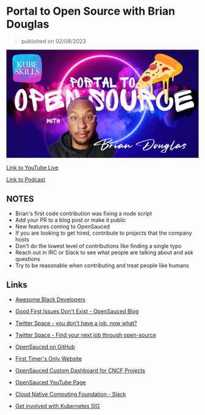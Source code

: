 # Portal to Open Source with Brian Douglas

> published on 02/08/2023

[![kereoke-meme](https://github.com/kubeskills/yt/blob/main/2023/Feb/img/Brian-Douglas-Feb-08-2023.png)](https://www.youtube.com/watch?v=lvga5mtF40A)

[Link to YouTube Live](https://www.youtube.com/watch?v=lvga5mtF40A)

[Link to Podcast](https://kubeskills.fm/2105849/12197779-studying-for-kubernetes-exams)

## NOTES

- Brian's first code contribution was fixing a node script
- Add your PR to a blog post or make it public
- New features coming to OpenSauced
- If you are looking to get hired, contribute to projects that the company hosts
- Don't do the lowest level of contributions like finding a single typo
- Reach out in IRC or Slack to see what people are talking about and ask questions
- Try to be reasonable when contributing and treat people like humans


## Links

- [Awesome Black Developers](https://github.com/bdougie/awesome-black-developers)

- [Good First Issues Don't Exist - OpenSauced Blog](https://opensauced.pizza/blog/good-first-issues-dont-exist)

- [Twitter Space - you don't have a job, now what?](https://twitter.com/saucedopen/status/1623350859307577345?s=20&t=PZIHFsgeOc_coSXkTATvJw)

- [Twitter Space - Find your next job through open-source](https://twitter.com/saucedopen/status/1618398227304435715?s=20&t=PZIHFsgeOc_coSXkTATvJw)

- [OpenSauced on GitHub](https://github.com/open-sauced/open-sauced)

- [First Timer's Only Website](https://firsttimersonly.com)

- [OpenSauced Custom Dashboard for CNCF Projects](https://insights.opensauced.pizza/pages/bdougie/94/dashboard)

- [OpenSauced YouTube Page](https://youtube.com/opensauced)

- [Cloud Native Computing Foundation - Slack](https://communityinviter.com/apps/cloud-native/cncf)

- [Get involved with Kubernetes SIG](https://kubernetes.io/docs/contribute/participate)
